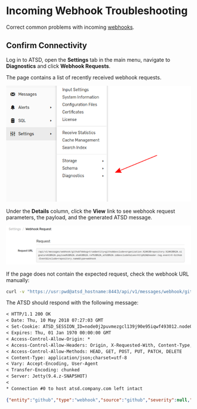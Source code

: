# Incoming Webhook Troubleshooting

Correct common problems with incoming [webhooks](https://axibase.com/docs/atsd/api/data/messages/webhook.html).

## Confirm Connectivity

Log in to ATSD, open the **Settings** tab in the main menu, navigate to **Diagnostics** and click **Webhook Requests**.

The page contains a list of recently received webhook requests.

![](images/webhook-diag.png)

Under the **Details** column, click the **View** link to see webhook request parameters, the payload, and the generated ATSD message.

![](images/webhook-confirm.png)

If the page does not contain the expected request, check the webhook URL manually:

```sh
curl -v "https://usr:pwd@atsd_hostname:8443/api/v1/messages/webhook/github?ping=true&debug=true"
```

The ATSD should respond with the following message:

```txt
< HTTP/1.1 200 OK
< Date: Thu, 10 May 2018 07:27:03 GMT
< Set-Cookie: ATSD_SESSION_ID=node0j2puvmezgcl139j90e95iqwf493012.node0;Path=/;Secure
< Expires: Thu, 01 Jan 1970 00:00:00 GMT
< Access-Control-Allow-Origin: *
< Access-Control-Allow-Headers: Origin, X-Requested-With, Content-Type, Accept, Authorization
< Access-Control-Allow-Methods: HEAD, GET, POST, PUT, PATCH, DELETE
< Content-Type: application/json;charset=utf-8
< Vary: Accept-Encoding, User-Agent
< Transfer-Encoding: chunked
< Server: Jetty(9.4.z-SNAPSHOT)
<
* Connection #0 to host atsd.company.com left intact
```

```json
{"entity":"github","type":"webhook","source":"github","severity":null,"tags":{"ping":"true","request_ip":"10.10.10.10"},"date":"2018-05-10T07:27:03.819Z"}
```
